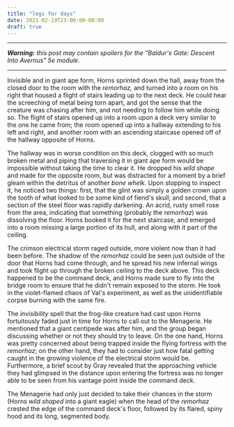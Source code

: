```yaml
---
title: "legs for days"
date: 2021-02-19T23:00:00-08:00
draft: true
---
```


---

_**Warning:** this post may contain spoilers for the "Baldur's Gate: Descent Into Avernus" 5e module._

---

Invisible and in giant ape form, Horns sprinted down the hall, away from the closed door to the room with the _remorhaz,_ and turned into a room on his right that housed a flight of stairs leading up to the next deck.
He could hear the screeching of metal being torn apart, and got the sense that the creature was chasing after him, and not needing to follow him while doing so.
The flight of stairs opened up into a room upon a deck very similar to the one he came from; the room opened up into a hallway extending to his left and right, and another room with an ascending staircase opened off of the hallway opposite of Horns.

The hallway was in worse condition on this deck, clogged with so much broken metal and piping that traversing it in giant ape form would be impossible without taking the time to clear it.
He dropped his _wild shape_ and made for the opposite room, but was distracted for a moment by a brief gleam within the detritus of another _bone whelk._
Upon stopping to inspect it, he noticed two things: first, that the glint was simply a golden crown upon the tooth of what looked to be some kind of fiend's skull; and second, that a section of the steel floor was rapidly darkening.
An acrid, rusty smell rose from the area, indicating that something (probably the _remorhaz_) was dissolving the floor.
Horns booked it for the next staircase, and emerged into a room missing a large portion of its hull, and along with it part of the ceiling.

The crimson electrical storm raged outside, more violent now than it had been before.
The shadow of the _remorhaz_ could be seen just outside of the door that Horns had come through, and he spread his new infernal wings and took flight up through the broken ceiling to the deck above.
This deck happened to be the command deck, and Horns made sure to fly into the bridge room to ensure that he didn't remain exposed to the storm.
He took in the violet-flamed chaos of Val's experiment, as well as the unidentifiable corpse burning with the same fire.

The _invisibility_ spell that the frog-like creature had cast upon Horns fortuitously faded just in time for Horns to call out to the Menagerie.
He mentioned that a giant centipede was after him, and the group began discussing whether or not they should try to leave.
On the one hand, Horns was pretty concerned about being trapped inside the flying fortress with the _remorhaz_; on the other hand, they had to consider just how fatal getting caught in the growing violence of the electrical storm would be.
Furthermore, a brief scout by Gray revealed that the approaching vehicle they had glimpsed in the distance upon entering the fortress was no longer able to be seen from his vantage point inside the command deck.

The Menagerie had only just decided to take their chances in the storm (Horns _wild shaped_ into a giant eagle) when the head of the _remorhaz_ crested the edge of the command deck's floor, followed by its flared, spiny hood and its long, segmented body.

